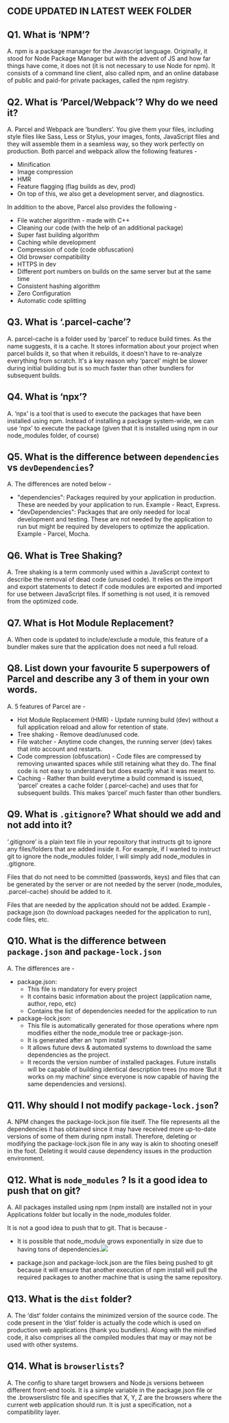 ## CODE UPDATED IN LATEST WEEK FOLDER

## Q1. What is ‘NPM’?
A. npm is a package manager for the Javascript language. Originally, it stood for Node Package Manager but with the advent of JS and how far things have come, it does not (it is not necessary to use Node for npm).
It consists of a command line client, also called npm, and an online database of public and paid-for private packages, called the npm registry.

## Q2. What is ‘Parcel/Webpack’? Why do we need it?
A. Parcel and Webpack are ‘bundlers’. You give them your files, including style files like Sass, Less or Stylus, your images, fonts, JavaScript files and they will assemble them in a seamless way, so they work perfectly on production. Both parcel and webpack allow the following features - 
* Minification
* Image compression
* HMR
* Feature flagging (flag builds as dev, prod)
* On top of this, we also get a development server, and diagnostics.

In addition to the above, Parcel also provides the following -
* File watcher algorithm - made with C++
* Cleaning our code (with the help of an additional package)
* Super fast building algorithm
* Caching while development
* Compression of code (code obfuscation)
* Old browser compatibility
* HTTPS in dev
* Different port numbers on builds on the same server but at the same time
* Consistent hashing algorithm
* Zero Configuration
* Automatic code splitting

## Q3. What is ‘.parcel-cache’?
A. parcel-cache is a folder used by ‘parcel’ to reduce build times. As the name suggests, it is a cache. It stores information about your project when parcel builds it, so that when it rebuilds, it doesn't have to re-analyze everything from scratch. It's a key reason why ‘parcel’ might be slower during initial building but is so much faster than other bundlers for subsequent builds.

## Q4. What is ‘npx’?
A. ‘npx’ is a tool that is used to execute the packages that have been installed using npm. Instead of installing a package system-wide, we can use ‘npx’ to execute the package (given that it is installed using npm in our node_modules folder, of course)

## Q5. What is the difference between `dependencies` vs `devDependencies`?
A. The differences are noted below -
* "dependencies": Packages required by your application in production. These are needed by your application to run. Example - React, Express.
* "devDependencies": Packages that are only needed for local development and testing. These are not needed by the application to run but might be required by developers to optimize the application. Example - Parcel, Mocha.

## Q6. What is Tree Shaking?
A. Tree shaking is a term commonly used within a JavaScript context to describe the removal of dead code (unused code). It relies on the import and export statements to detect if code modules are exported and imported for use between JavaScript files. If something is not used, it is removed from the optimized code.

## Q7. What is Hot Module Replacement?
A. When code is updated to include/exclude a module, this feature of a bundler makes sure that the application does not need a full reload.

## Q8. List down your favourite 5 superpowers of Parcel and describe any 3 of them in your own words.
A. 5 features of Parcel are -
* Hot Module Replacement (HMR) - Update running build (dev) without a full application reload and allow for retention of state.
* Tree shaking - Remove dead/unused code.
* File watcher - Anytime code changes, the running server (dev) takes that into account and restarts.
* Code compression (obfuscation) - Code files are compressed by removing unwanted spaces while still retaining what they do. The final code is not easy to understand but does exactly what it was meant to.
* Caching - Rather than build everytime a build command is issued, ‘parcel’ creates a cache folder (.parcel-cache) and uses that for subsequent builds. This makes ‘parcel’ much faster than other bundlers. 

## Q9. What is `.gitignore`? What should we add and not add into it?
‘.gitignore’ is a plain text file in your repository that instructs git to ignore any files/folders that are added inside it. For example, if I wanted to instruct git to ignore the node_modules folder, I will simply add node_modules in .gitignore.

Files that do not need to be committed (passwords, keys) and files that can be generated by the server or are not needed by the server (node_modules, .parcel-cache) should be added to it.

Files that are needed by the application should not be added. Example - package.json (to download packages needed for the application to run), code files, etc.

## Q10. What is the difference between `package.json` and `package-lock.json`
A. The differences are -
* package.json:
  * This file is mandatory for every project
  * It contains basic information about the project (application name, author, repo, etc)
  * Contains the list of dependencies needed for the application to run
* package-lock.json:
  * This file is automatically generated for those operations where npm modifies either the node_module tree or package-json.
  * It is generated after an ‘npm install’
  * It allows future devs & automated systems to download the same dependencies as the project.
  * It records the version number of installed packages. Future installs will be capable of building identical description trees (no more ‘But it works on my machine’ since everyone is now capable of having the same dependencies and versions).

## Q11. Why should I not modify `package-lock.json`?
A. NPM changes the package-lock.json file itself. The file represents all the dependencies it has obtained since it may have received more up-to-date versions of some of them during npm install. Therefore, deleting or modifying the package-lock.json file in any way is akin to shooting oneself in the foot. Deleting it would cause dependency issues in the production environment.

## Q12. What is `node_modules` ? Is it a good idea to push that on git?
A. All packages installed using npm (npm install) are installed not in your Applications folder but locally in the node_modules folder.

It is not a good idea to push that to git. That is because -
* It is possible that node_module grows exponentially in size due to having tons of dependencies.<img src="https://user-images.githubusercontent.com/51401711/210762439-b9ad62b3-a88a-40d4-969d-a1d811857b39.png">

* package.json and package-lock.json are the files being pushed to git because it will ensure that another execution of npm install will pull the required packages to another machine that is using the same repository.

## Q13. What is the `dist` folder?
A. The ‘dist’ folder contains the minimized version of the source code. The code present in the ‘dist’ folder is actually the code which is used on production web applications (thank you bundlers). Along with the minified code, it also comprises all the compiled modules that may or may not be used with other systems.

## Q14. What is `browserlists`?
A. The config to share target browsers and Node.js versions between different front-end tools. It is a simple variable in the package.json file or the .browserslistrc file and specifies that X, Y, Z are the browsers where the current web application should run. It is just a specification, not a compatibility layer.
